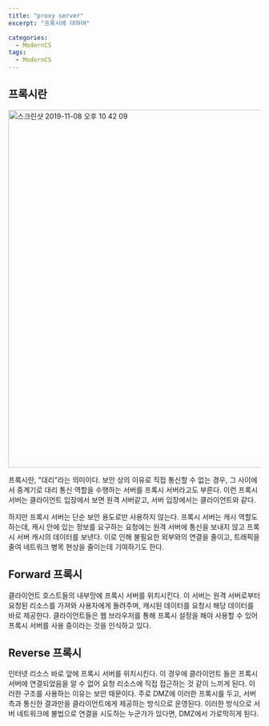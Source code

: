 ```yaml
---
title: "proxy server"
excerpt: "프록시에 대하여"

categories:
  - ModernCS
tags:
  - ModernCS
---
```


## 프록시란
<img width="715" alt="스크린샷 2019-11-08 오후 10 42 09" src="https://user-images.githubusercontent.com/34998051/68480804-010aba00-0279-11ea-8976-1fb9ae9a62ff.png">  

프록시란, "대리"라는 의미이다. 보안 상의 이유로 직접 통신할 수 없는 경우, 그 사이에서 중계기로 대리 통신 역할을 수행하는 서버를 프록시 서버라고도 부른다. 이런 프록시 서버는 클라이언트 입장에서 보면 원격 서버같고, 서버 입장에서는 클라이언트와 같다.  
  
  하지만 프록시 서버는 단순 보안 용도로만 사용하지 않는다. 프록시 서버는 캐시 역할도 하는데, 캐시 안에 있는 정보를 요구하는 요청에는 원격 서버에 통신을 보내지 않고 프록시 서버 캐시의 데이터를 보낸다. 이로 인해 불필요한 외부와의 연결을 줄이고, 트래픽을 줄여 네트워크 병목 현상을 줄이는데 기여하기도 한다.  
  
## Forward 프록시
클라이언트 호스트들의 내부망에 프록시 서버를 위치시킨다. 이 서버는 원격 서버로부터 요청된 리소스를 가져와 사용자에게 돌려주며, 캐시된 데이터를 요청시 해당 데이터를 바로 제공한다. 클라이언트들은 웹 브라우저를 통해 프록시 설정을 해야 사용할 수 있어 프록시 서버를 사용 중이라는 것을 인식하고 있다.  
  
## Reverse 프록시
인터넷 리소스 바로 앞에 프록시 서버를 위치시킨다. 이 경우에 클라이언트 들은 프록시 서버에 연결되었음을 알 수 없어 요청 리소스에 직접 접근하는 것 같이 느끼게 된다. 이러한 구조를 사용하는 이유는 보안 때문이다. 주로 DMZ에 이러한 프록시를 두고, 서버측과 통신한 결과만을 클라이언트에게 제공하는 방식으로 운영된다. 이러한 방식으로 서버 네트워크에 불법으로 연결을 시도하는 누군가가 있다면, DMZ에서 가로막히게 된다.  
